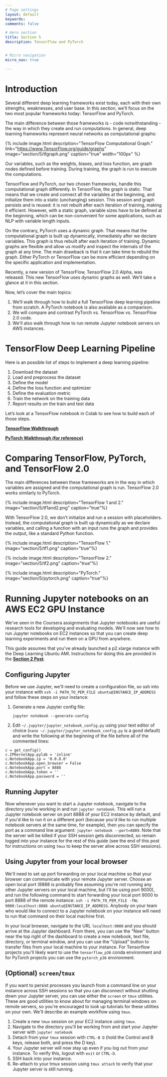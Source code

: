 ```yaml
---
# Page settings
layout: default
keywords:
comments: false

# Hero section
title: Section 5
description: TensorFlow and PyTorch


# Micro navigation
micro_nav: true

---
```


# Introduction

Several different deep learning frameworks exist today, each with their own strengths, weaknesses, and user base. In this section, we’ll focus on the two most popular frameworks today: TensorFlow and PyTorch.

The main difference between those frameworks is - code notwithstanding - the way in which they create and run computations. In general, deep learning frameworks represent neural networks as computational graphs:

{% include image.html description="TensorFlow Computational Graph." link="https://www.TensorFlow.org/guide/graphs" image="section/5/tfgraph.png" caption="true" width="100px" %}

Our variables, such as the weights, biases, and loss function, are graph nodes defined before training. During training, the graph is run to execute the computations. 

TensorFlow and PyTorch, our two chosen frameworks, handle this computational graph differently. In TensorFlow, the graph is static. That means that we create and connect all the variables at the beginning, and initialize them into a static (unchanging) session. This session and graph persists and is reused: it is not rebuilt after each iteration of training, making it efficient. However, with a static graph, variable sizes have to be defined at the beginning, which can be non-convenient for some applications, such as NLP with variable length inputs.

On the contrary, PyTorch uses a dynamic graph. That means that the computational graph is built up dynamically, immediately after we declare variables. This graph is thus rebuilt after each iteration of training. Dynamic graphs are flexible and allow us modify and inspect the internals of the graph at any time. The main drawback is that it can take time to rebuild the graph. Either PyTorch or TensorFlow can be more efficient depending on the specific application and implementation.

Recently, a new version of TensorFlow, TensorFlow 2.0 Alpha, was released. This new TensorFlow uses dynamic graphs as well. We’ll take a glance at it in this section.

Now, let’s cover the main topics: 

1. We’ll walk through how to build a full TensorFlow deep learning pipeline from scratch. A PyTorch notebook is also available as a comparison. 
2. We will compare and contrast PyTorch vs. TensorFlow vs. TensorFlow 2.0 code.
3. We'll also walk through how to run remote Jupyter notebook servers on AWS instances.

# TensorFlow Deep Learning Pipeline

Here is an possible list of steps to implement a deep learning pipeline:

1. Download the dataset
2. Load and preprocess the dataset
3. Define the model
4. Define the loss function and optimizer
5. Define the evaluation metric
6. Train the network on the training data
7. Report results on the train and test data

Let’s look at a TensorFlow notebook in Colab to see how to build each of those steps. 

 [**TensorFlow Walkthrough**](https://colab.research.google.com/drive/1HzN2f0Mypj0r2rKJdKYCjczM1WzJyoaV) 

[**PyTorch Walkthrough (for reference)**](https://colab.research.google.com/drive/1a2KshOZVj4eqYsfFqlBHB66CUIERKHj5)

# Comparing TensorFlow, PyTorch, and TensorFlow 2.0

The main differences between these frameworks are in the way in which variables are assigned and the computational graph is run. TensorFlow 2.0 works similarly to PyTorch. 

{% include image.html description="TensorFlow 1 and 2." image="section/5/tf1and2.png" caption="true"%}

With TensorFlow 2.0, we don’t initialize and run a session with placeholders. Instead, the computational graph is built up dynamically as we declare variables, and calling a function with an input runs the graph and provides the output, like a standard Python function.

{% include image.html description="TensorFlow 1." image="section/5/tf1.png" caption="true"%}

{% include image.html description="TensorFlow 2." image="section/5/tf2.png" caption="true"%}

{% include image.html description="PyTorch." image="section/5/pytorch.png" caption="true"%}

# Running Jupyter notebooks on an AWS EC2 GPU Instance

We've seen in the Coursera assignments that Jupyter notebooks are useful research tools for developing and evaluating models. 
We'll now see how to run Jupyter notebooks on EC2 instances so that you can create deep learning experiments and run them on a
GPU from anywhere.

This guide assumes that you've already launched a p2.xlarge instance with the Deep Learning Ubuntu AMI. Instructions
for doing this are provided in the [**Section 2 Post**](https://cs230.stanford.edu/section/2).

## Configuring Jupyter

Before we use Jupyter, we'll need to create a configuration file, so ssh into your instance with `ssh -i PATH_TO_PEM_FILE ubuntu@INSTANCE_IP_ADDRESS`
and follow these steps on your instance:

1. Generate a new Jupyter config file:

    `jupyter notebook --generate-config`
2. Edit `~/.jupyter/jupyter_notebook_config.py` using your text editor of choice (`nano ~/.jupyter/jupyter_notebook_config.py` is a good default)
and write the following at the beginning of the file before all of the commented lines:
```
c = get_config()
c.IPKernelApp.pylab = 'inline'
c.NotebookApp.ip = '0.0.0.0'
c.NotebookApp.open_browser = False
c.NotebookApp.port = 8888
c.NotebookApp.token = ''
c.NotebookApp.password = ''
```

## Running Jupyter

Now whenever you want to start a Jupyter notebook, navigate to the directory you're working in and run `jupyter notebook`.
This will run a Jupyter notebook server on port 8888 of your EC2 instance by default, and if you'd like to run it on
a different port (because you'd like to run multiple notebook servers at the same time, for example), then you can specify
the port as a command line argument: `jupyter notebook --port=8889`. Note that the server will be killed if your SSH session gets
disconnected, so remain logged into your instance for the rest of this guide (see the end of this post for instructions on using `tmux` to keep the server alive across SSH sessions).

## Using Jupyter from your local browser
We'll need to set up port forwarding on your local machine so that your browser can communicate with your
remote Jupyter server. Choose an open local port (8888 is probably fine assuming you're not running any other
Jupyter servers on your local machine, but I'll be using port 9000), and run the following command to start forwarding your
local port 9000 to port 8888 of the remote instance: `ssh -i PATH_TO_PEM_FILE
-fNL 9000:localhost:8888 ubuntu@INSTANCE_IP_ADDRESS`. Anybody on your team who would like to connect to a Jupyter notebook
on your instance will need to run that command on their local machine first.

In your local browser, navigate to the URL `localhost:9000` and you should arrive at the Jupyter dashboard. From there,
you can use the "New" button near the top right of the dashboard to create a new notebook, text file, directory, or terminal window, and you can use the "Upload"
button to transfer files from your local machine to your instance.
For Tensorflow projects you'll likely want to use the `tensorflow_p36` conda environment and for PyTorch projects you can use the
`pytorch_p36` environment. 

## (Optional) `screen`/`tmux`
If you want to persist processes you launch from a command line on your instance across SSH sessions so that you can disconnect
without shutting down your Jupyter server, you can use either the `screen` or
`tmux` utilities. These are good utilities to know about for managing terminal windows on remote servers, so you're encouraged
to look up tutorials for these utilities on your own. We'll describe an example workflow using `tmux`.

1. Create a new `tmux` session on your EC2 instance using `tmux`.
2. Navigate to the directory you'll be working from and start your Jupyter server with `jupyter notebook`
3. Detach from your `tmux` session with `CTRL-B D` (hold the Control and B keys, release both, and press the D key).
4. Your Jupyter server will now stay up even if you log out from your instance. To verify this, logout with `exit` or `CTRL-D`.
5. SSH back into your instance.
6. Re-attach to your tmux session using `tmux attach` to verify that your Jupyter server is still running.
